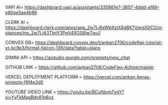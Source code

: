 VAPI AI= https://dashboard.vapi.ai/assistants/335861e7-3657-4ddd-af89-e80ee5ae4b96



CLERK AI = https://dashboard.clerk.com/apps/app_2w7Lj6sWb9ztX8d8K7VqnsIGICG/instances/ins_2w7LjA3TInjY3PqV4XGS6lw7wu1



CONVEX DB= https://dashboard.convex.dev/t/ankan2706/codeflex-tutorial-yt-bc9e3/formal-falcon-136/data?table=plans


GIMINI API = https://aistudio.google.com/prompts/new_chat

GITHUB LINK = https://github.com/ankan2706/CodeFlex-Ai/tree/master


VERCEL DEPLOYMENT PLATFORM = https://vercel.com/ankan-beras-projects-f9f4e2d0




YOUTUBE VIDEO LINK = https://youtu.be/BCufdom7xgY?si=YyFkMagBdv81b8vz
